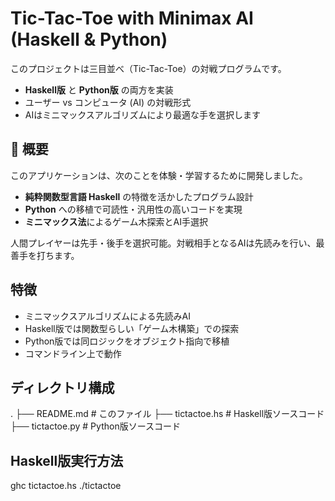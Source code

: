 # Tic-Tac-Toe with Minimax AI (Haskell & Python)

このプロジェクトは三目並べ（Tic-Tac-Toe）の対戦プログラムです。

- **Haskell版** と **Python版** の両方を実装
- ユーザー vs コンピュータ (AI) の対戦形式
- AIはミニマックスアルゴリズムにより最適な手を選択します


## 📖 概要

このアプリケーションは、次のことを体験・学習するために開発しました。

- **純粋関数型言語 Haskell** の特徴を活かしたプログラム設計
- **Python** への移植で可読性・汎用性の高いコードを実現
- **ミニマックス法**によるゲーム木探索とAI手選択

人間プレイヤーは先手・後手を選択可能。対戦相手となるAIは先読みを行い、最善手を打ちます。


## 特徴

- ミニマックスアルゴリズムによる先読みAI
- Haskell版では関数型らしい「ゲーム木構築」での探索
- Python版では同ロジックをオブジェクト指向で移植
- コマンドライン上で動作

## ディレクトリ構成
.
├── README.md         # このファイル
├── tictactoe.hs      # Haskell版ソースコード
├── tictactoe.py      # Python版ソースコード

## Haskell版実行方法
ghc tictactoe.hs
./tictactoe
